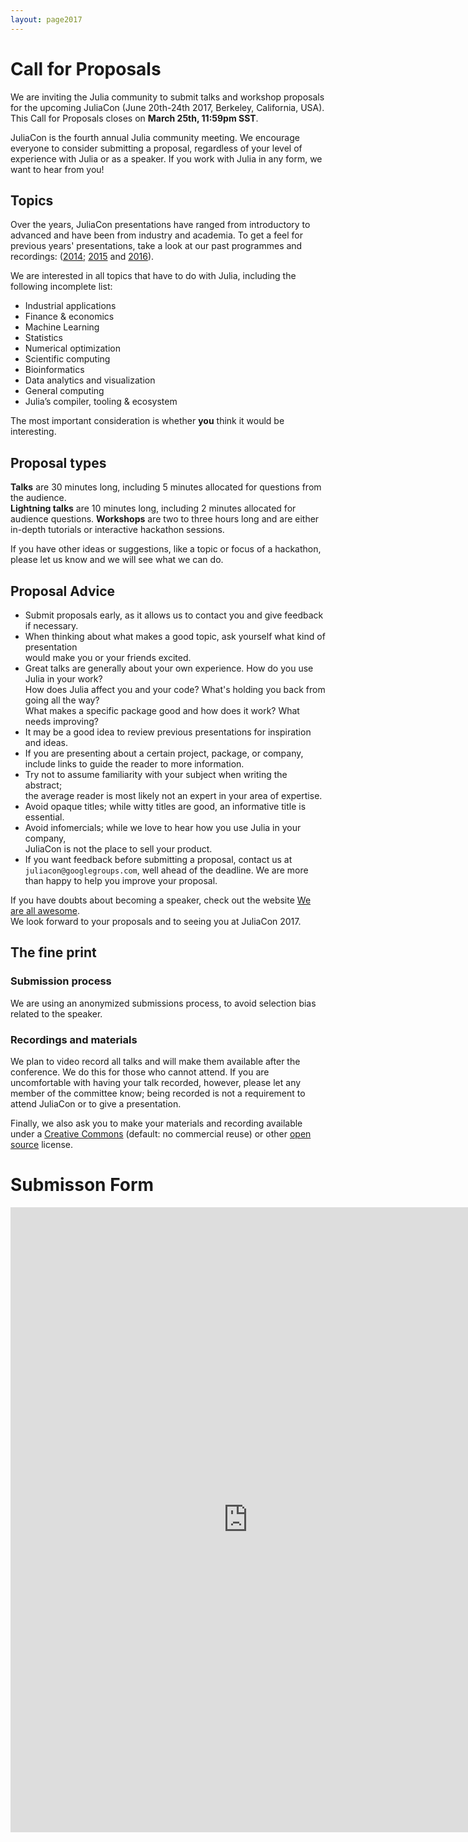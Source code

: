 ```yaml
---
layout: page2017
---
```


# Call for Proposals

We are inviting the Julia community to submit talks and workshop proposals for
the upcoming JuliaCon (June 20th-24th 2017, Berkeley, California, USA).
This Call for Proposals closes on **March 25th, 11:59pm SST**.

JuliaCon is the fourth annual Julia community meeting. We encourage everyone
to consider submitting a proposal, regardless of your level of experience with
Julia or as a speaker. If you work with Julia in any form, we want to hear from you!

## Topics

Over the years, JuliaCon presentations have ranged from introductory to advanced
and have been from industry and academia. To get a feel for previous years'
presentations, take a look at our past programmes and recordings:
([2014](/2014/); [2015](/2015/talks.html) and [2016](/2016/)).

We are interested in all topics that have to do with Julia, including the following incomplete list: 

* Industrial applications
* Finance & economics
* Machine Learning
* Statistics
* Numerical optimization 
* Scientific computing
* Bioinformatics 
* Data analytics and visualization
* General computing
* Julia’s compiler, tooling & ecosystem

The most important consideration is whether **you** think it would be interesting.

## Proposal types

**Talks** are 30 minutes long, including 5 minutes allocated for questions from the audience.  
**Lightning talks** are 10 minutes long, including 2 minutes allocated for audience questions.
**Workshops** are two to three hours long and are either in-depth tutorials or interactive hackathon sessions.  

If you have other ideas or suggestions, like a topic or focus of a hackathon,
please let us know and we will see what we can do.

## Proposal Advice

* Submit proposals early, as it allows us to contact you and give feedback if necessary.
* When thinking about what makes a good topic, ask yourself what kind of presentation  
  would make you or your friends excited. 
* Great talks are generally about your own experience. How do you use Julia in your work?  
  How does Julia affect you and your code? What's holding you back from going all the way?   
  What makes a specific package good and how does it work? What needs improving?
* It may be a good idea to review previous presentations for inspiration and ideas.
* If you are presenting about a certain project, package, or company,  
  include links to guide the reader to more information. 
* Try not to assume familiarity with your subject when writing the abstract;  
  the average reader is most likely not an expert in your area of expertise. 
* Avoid opaque titles; while witty titles are good, an informative title is essential. 
* Avoid infomercials; while we love to hear how you use Julia in your company,  
  JuliaCon is not the place to sell your product. 
* If you want feedback before submitting a proposal, contact us at `juliacon@googlegroups.com`,
  well ahead of the deadline. We are more than happy to help you improve your proposal. 

If you have doubts about becoming a speaker, check out the website
[We are all awesome](http://weareallaweso.me/).  
We look forward to your proposals and to seeing you at JuliaCon 2017.  

## The fine print
### Submission process

We are using an anonymized submissions process, to avoid selection bias related to the speaker.

### Recordings and materials
We plan to video record all talks and will make them available after the conference.
We do this for those who cannot attend. If you are uncomfortable with having your talk recorded,
however, please let any member of the committee know; being recorded is not a requirement to attend
JuliaCon or to give a presentation. 

Finally, we also ask you to make your
materials and recording available under a [Creative Commons](https://creativecommons.org/choose/)
(default: no commercial reuse) or other [open source](https://opensource.org/licenses) license.

# Submisson Form 
<iframe src="https://docs.google.com/forms/d/e/1FAIpQLSelPUNkSwDXIErdK6Gm2Xzv4G47liAbn8LDylCbOBoKGf2l8Q/viewform?embedded=true" width="760" height="1000" frameborder="0" marginheight="0" marginwidth="0">Loading...</iframe>
